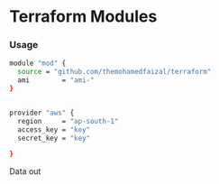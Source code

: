 # Terraform Modules

### Usage

```sh
module "mod" {
  source = "github.com/themohamedfaizal/terraform"
  ami        = "ami-"
}


provider "aws" {
  region     = "ap-south-1"
  access_key = "key"
  secret_key = "key"

}
```

Data out
